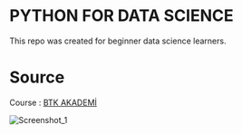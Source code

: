 # PYTHON FOR DATA SCIENCE

This repo was created for beginner data science learners.


# Source
Course : [BTK AKADEMİ](https://www.btkakademi.gov.tr/portal/course/veri-bilimi-icin-python-ve-tensorflow-11705) 

![Screenshot_1](https://github.com/gayearmut/python-for-data-science/assets/57320188/c5b3b74e-1262-404c-9873-66e258052a6a)


